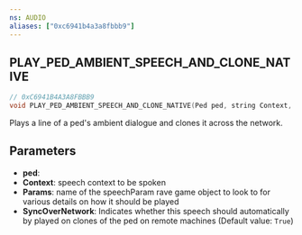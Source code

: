 ```yaml
---
ns: AUDIO
aliases: ["0xc6941b4a3a8fbbb9"]
---
```

## PLAY_PED_AMBIENT_SPEECH_AND_CLONE_NATIVE

```c
// 0xC6941B4A3A8FBBB9
void PLAY_PED_AMBIENT_SPEECH_AND_CLONE_NATIVE(Ped ped, string Context, string Params, bool SyncOverNetwork);
```

Plays a line of a ped's ambient dialogue and clones it across the network.


## Parameters
* **ped**: 
* **Context**: speech context to be spoken
* **Params**: name of the speechParam rave game object to look to for various details on how it should be played
* **SyncOverNetwork**: Indicates whether this speech should automatically by played on clones of the ped on remote machines (Default value: `True`)
